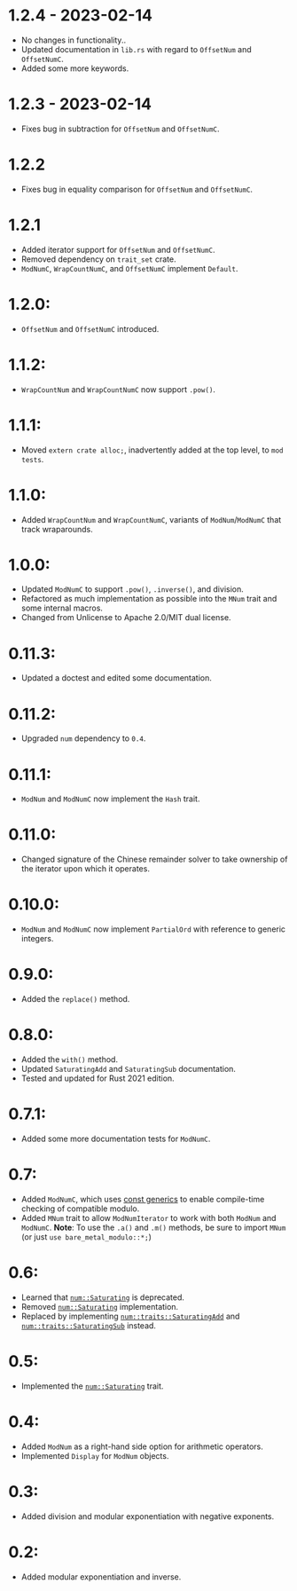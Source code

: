 # **1.2.4 - 2023-02-14**
  * No changes in functionality..
  * Updated documentation in `lib.rs` with regard to `OffsetNum` and `OffsetNumC`.
  * Added some more keywords.
# **1.2.3 - 2023-02-14** 
  * Fixes bug in subtraction for `OffsetNum` and `OffsetNumC`.
# **1.2.2**
  * Fixes bug in equality comparison for `OffsetNum` and `OffsetNumC`.
# **1.2.1**
  * Added iterator support for `OffsetNum` and `OffsetNumC`.
  * Removed dependency on `trait_set` crate.
  * `ModNumC`, `WrapCountNumC`, and `OffsetNumC` implement `Default`.
# **1.2.0**:
  * `OffsetNum` and `OffsetNumC` introduced.
# **1.1.2**:
  * `WrapCountNum` and `WrapCountNumC` now support `.pow()`.  
# **1.1.1**:
  * Moved `extern crate alloc;`, inadvertently added at the top level, to `mod tests`.
# **1.1.0**: 
  * Added `WrapCountNum` and `WrapCountNumC`, variants of `ModNum`/`ModNumC` that track wraparounds.
# **1.0.0**:
  * Updated `ModNumC` to support `.pow()`, `.inverse()`, and division. 
  * Refactored as much implementation as possible into the `MNum` trait and some internal macros.
  * Changed from Unlicense to Apache 2.0/MIT dual license.
# **0.11.3**: 
  * Updated a doctest and edited some documentation.
# **0.11.2**:
  * Upgraded `num` dependency to `0.4`.
# **0.11.1**:
  * `ModNum` and `ModNumC` now implement the `Hash` trait.
# **0.11.0**:
  * Changed signature of the Chinese remainder solver to take ownership of the iterator upon which it operates.
# **0.10.0**:
  * `ModNum` and `ModNumC` now implement `PartialOrd` with reference to generic integers.
# **0.9.0**:
  * Added the `replace()` method.
# **0.8.0**:
  * Added the `with()` method.
  * Updated `SaturatingAdd` and `SaturatingSub` documentation.
  * Tested and updated for Rust 2021 edition.
# **0.7.1**:
  * Added some more documentation tests for `ModNumC`.
# **0.7**:
  * Added `ModNumC`, which uses [const generics](https://rust-lang.github.io/rfcs/2000-const-generics.html)
    to enable compile-time checking of compatible modulo. 
  * Added `MNum` trait to allow `ModNumIterator` to work with both `ModNum` and `ModNumC`.
    **Note**: To use the `.a()` and `.m()` methods, be sure to import `MNum` (or just `use bare_metal_modulo::*;`)
# **0.6**:
  * Learned that [`num::Saturating`](https://docs.rs/num/0.3.1/num/trait.Saturating.html) is deprecated.
  * Removed [`num::Saturating`](https://docs.rs/num/0.3.1/num/trait.Saturating.html) implementation.
  * Replaced by implementing [`num::traits::SaturatingAdd`](https://docs.rs/num/0.3.1/x86_64-pc-windows-msvc/num/traits/trait.SaturatingAdd.html) 
    and [`num::traits::SaturatingSub`](https://docs.rs/num/0.3.1/x86_64-pc-windows-msvc/num/traits/trait.SaturatingSub.html) instead.
# **0.5**:
  * Implemented the [`num::Saturating`](https://docs.rs/num/0.3.1/num/trait.Saturating.html) trait.
# **0.4**:
  * Added `ModNum` as a right-hand side option for arithmetic operators.
  * Implemented `Display` for `ModNum` objects.
# **0.3**: 
  * Added division and modular exponentiation with negative exponents.
# **0.2**: 
  * Added modular exponentiation and inverse.
    